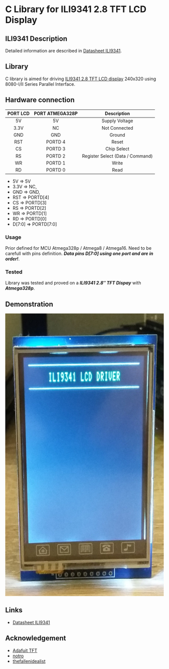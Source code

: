 # C Library for ILI9341 2.8 TFT LCD Display

## ILI9341 Description
Detailed information are described in [Datasheet ILI9341](https://cdn-shop.adafruit.com/datasheets/ILI9341.pdf).

## Library
C library is aimed for driving [ILI9341 2.8 TFT LCD display](#demonstration) 240x320 using 8080-I/II Series Parallel Interface.

## Hardware connection
| PORT LCD | PORT ATMEGA328P | Description |
| :---: | :---: |  :---: |
| 5V | 5V | Supply Voltage |
| 3.3V | NC | Not Connected |
| GND | GND | Ground |
| RST | PORTD 4 | Reset |
| CS | PORTD 3 | Chip Select |
| RS | PORTD 2 | Register Select (Data / Command) |
| WR | PORTD 1 | Write |
| RD | PORTD 0 | Read |

- 5V     => 5V
- 3.3V   => NC, 
- GND    => GND, 
- RST    => PORTD[4]
- CS     => PORTD[3]
- RS     => PORTD[2]
- WR     => PORTD[1]
- RD     => PORTD[0]
- D[7:0] => PORTD[7:0]

### Usage
Prior defined for MCU Atmega328p / Atmega8 / Atmega16. Need to be carefull with pins definition. **_Data pins D[7:0] using one port and are in order!_**.

### Tested
Library was tested and proved on a **_ILI9341 2.8″ TFT Dispay_** with **_Atmega328p_**.
  
## Demonstration
<img src="img/img.jpg" />

## Links
- [Datasheet ILI9341](https://cdn-shop.adafruit.com/datasheets/ILI9341.pdf)

## Acknowledgement
- [Adafuit TFT](https://github.com/adafruit/TFTLCD-Library)
- [notro](https://github.com/notro/fbtft/blob/master/fb_ili9341.c)
- [thefallenidealist](https://github.com/thefallenidealist/ili9341/blob/master/glcd.c)

